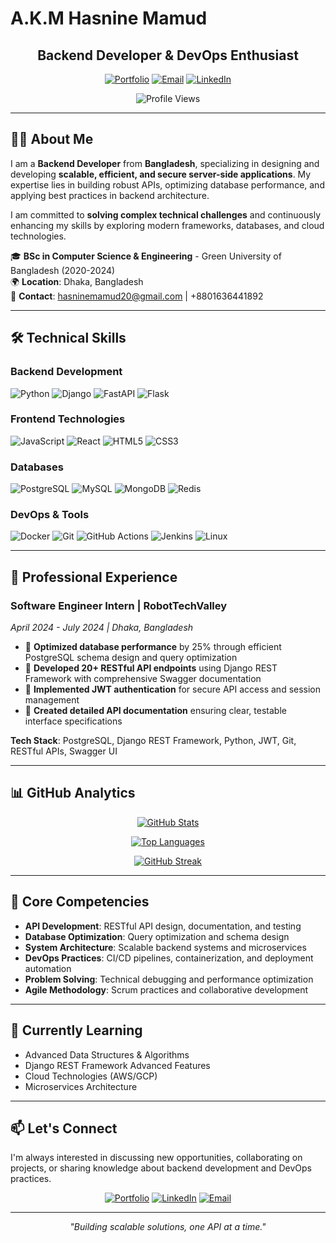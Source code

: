 # A.K.M Hasnine Mamud

<div align="center">

## Backend Developer & DevOps Enthusiast

[![Portfolio](https://img.shields.io/badge/Portfolio-hasninemamud.vercel.app-blue?style=for-the-badge&logo=vercel)](https://hasninemamud.vercel.app)
[![Email](https://img.shields.io/badge/Email-hasninemamud20@gmail.com-red?style=for-the-badge&logo=gmail)](mailto:hasninemamud20@gmail.com)
[![LinkedIn](https://img.shields.io/badge/LinkedIn-Connect-blue?style=for-the-badge&logo=linkedin)](https://linkedin.com/in/a.k.m-hasnine-mamud)

![Profile Views](https://komarev.com/ghpvc/?username=hasninemamud&label=Profile%20views&color=0e75b6&style=flat)

</div>

---

## 👨‍💻 About Me

I am a **Backend Developer** from **Bangladesh**, specializing in designing and developing **scalable, efficient, and secure server-side applications**. My expertise lies in building robust APIs, optimizing database performance, and applying best practices in backend architecture.

I am committed to **solving complex technical challenges** and continuously enhancing my skills by exploring modern frameworks, databases, and cloud technologies.

🎓 **BSc in Computer Science & Engineering** - Green University of Bangladesh (2020-2024)  
🌍 **Location**: Dhaka, Bangladesh  
📧 **Contact**: hasninemamud20@gmail.com | +8801636441892

---

## 🛠️ Technical Skills

### Backend Development
![Python](https://img.shields.io/badge/Python-3776AB?style=for-the-badge&logo=python&logoColor=white)
![Django](https://img.shields.io/badge/Django-092E20?style=for-the-badge&logo=django&logoColor=white)
![FastAPI](https://img.shields.io/badge/FastAPI-009688?style=for-the-badge&logo=fastapi&logoColor=white)
![Flask](https://img.shields.io/badge/Flask-000000?style=for-the-badge&logo=flask&logoColor=white)

### Frontend Technologies
![JavaScript](https://img.shields.io/badge/JavaScript-F7DF1E?style=for-the-badge&logo=javascript&logoColor=black)
![React](https://img.shields.io/badge/React-20232A?style=for-the-badge&logo=react&logoColor=61DAFB)
![HTML5](https://img.shields.io/badge/HTML5-E34F26?style=for-the-badge&logo=html5&logoColor=white)
![CSS3](https://img.shields.io/badge/CSS3-1572B6?style=for-the-badge&logo=css3&logoColor=white)

### Databases
![PostgreSQL](https://img.shields.io/badge/PostgreSQL-316192?style=for-the-badge&logo=postgresql&logoColor=white)
![MySQL](https://img.shields.io/badge/MySQL-4479A1?style=for-the-badge&logo=mysql&logoColor=white)
![MongoDB](https://img.shields.io/badge/MongoDB-4EA94B?style=for-the-badge&logo=mongodb&logoColor=white)
![Redis](https://img.shields.io/badge/Redis-DC382D?style=for-the-badge&logo=redis&logoColor=white)

### DevOps & Tools
![Docker](https://img.shields.io/badge/Docker-2CA5E0?style=for-the-badge&logo=docker&logoColor=white)
![Git](https://img.shields.io/badge/Git-F05032?style=for-the-badge&logo=git&logoColor=white)
![GitHub Actions](https://img.shields.io/badge/GitHub_Actions-2088FF?style=for-the-badge&logo=github-actions&logoColor=white)
![Jenkins](https://img.shields.io/badge/Jenkins-D24939?style=for-the-badge&logo=jenkins&logoColor=white)
![Linux](https://img.shields.io/badge/Linux-FCC624?style=for-the-badge&logo=linux&logoColor=black)

---

## 💼 Professional Experience

### **Software Engineer Intern** | RobotTechValley
*April 2024 - July 2024 | Dhaka, Bangladesh*

- 🚀 **Optimized database performance** by 25% through efficient PostgreSQL schema design and query optimization
- 🔧 **Developed 20+ RESTful API endpoints** using Django REST Framework with comprehensive Swagger documentation
- 🔐 **Implemented JWT authentication** for secure API access and session management
- 📝 **Created detailed API documentation** ensuring clear, testable interface specifications

**Tech Stack**: PostgreSQL, Django REST Framework, Python, JWT, Git, RESTful APIs, Swagger UI

---


## 📊 GitHub Analytics

<div align="center">

[![GitHub Stats](https://github-readme-stats.vercel.app/api?username=hasninemamud&show_icons=true&theme=algolia&hide_border=true&count_private=true&bg_color=0D1117&title_color=58A6FF&text_color=7D8590&icon_color=39D353)](https://github-readme-stats.vercel.app/api?username=hasninemamud&show_icons=true&theme=algolia&hide_border=true&count_private=true&bg_color=0D1117&title_color=58A6FF&text_color=7D8590&icon_color=39D353)

[![Top Languages](https://github-readme-stats.vercel.app/api/top-langs/?username=hasninemamud&layout=compact&theme=algolia&hide_border=true&bg_color=0D1117&title_color=58A6FF&text_color=7D8590)](https://github-readme-stats.vercel.app/api/top-langs/?username=hasninemamud&layout=compact&theme=algolia&hide_border=true&bg_color=0D1117&title_color=58A6FF&text_color=7D8590)

[![GitHub Streak](https://github-readme-streak-stats.herokuapp.com/?user=hasninemamud&theme=algolia&hide_border=true&background=0D1117&ring=39D353&fire=39D353&currStreakLabel=39D353&sideNums=58A6FF&currStreakNum=58A6FF&dates=7D8590)](https://github-readme-streak-stats.herokuapp.com/?user=hasninemamud&theme=algolia&hide_border=true&background=0D1117&ring=39D353&fire=39D353&currStreakLabel=39D353&sideNums=58A6FF&currStreakNum=58A6FF&dates=7D8590)

</div>

---

## 🎯 Core Competencies

- **API Development**: RESTful API design, documentation, and testing
- **Database Optimization**: Query optimization and schema design
- **System Architecture**: Scalable backend systems and microservices
- **DevOps Practices**: CI/CD pipelines, containerization, and deployment automation
- **Problem Solving**: Technical debugging and performance optimization
- **Agile Methodology**: Scrum practices and collaborative development

---

## 🌱 Currently Learning

- Advanced Data Structures & Algorithms
- Django REST Framework Advanced Features
- Cloud Technologies (AWS/GCP)
- Microservices Architecture

---

## 📫 Let's Connect

I'm always interested in discussing new opportunities, collaborating on projects, or sharing knowledge about backend development and DevOps practices.

<div align="center">

[![Portfolio](https://img.shields.io/badge/🌐_Portfolio-Visit_My_Website-blue?style=for-the-badge)](https://hasninemamud.vercel.app)
[![LinkedIn](https://img.shields.io/badge/💼_LinkedIn-Let's_Connect-blue?style=for-the-badge)](https://linkedin.com/in/a.k.m-hasnine-mamud)
[![Email](https://img.shields.io/badge/📧_Email-Get_In_Touch-red?style=for-the-badge)](mailto:hasninemamud20@gmail.com)

</div>

---

<div align="center">

*"Building scalable solutions, one API at a time."*

</div>
